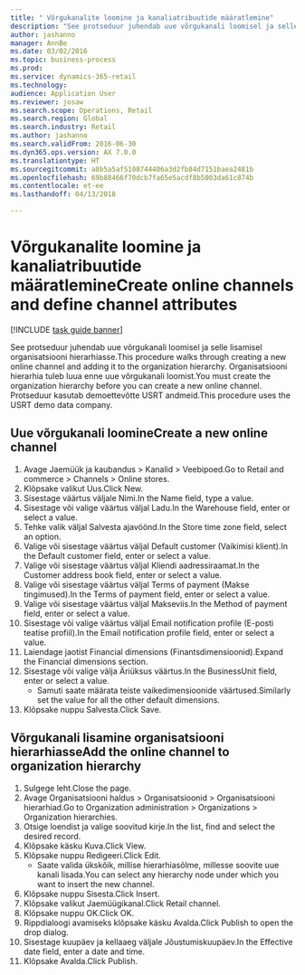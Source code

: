 ```yaml
--- 
title: " Võrgukanalite loomine ja kanaliatribuutide määratlemine"
description: "See protseduur juhendab uue võrgukanali loomisel ja selle lisamisel organisatsiooni hierarhiasse."
author: jashanno
manager: AnnBe
ms.date: 03/02/2016
ms.topic: business-process
ms.prod: 
ms.service: dynamics-365-retail
ms.technology: 
audience: Application User
ms.reviewer: josaw
ms.search.scope: Operations, Retail
ms.search.region: Global
ms.search.industry: Retail
ms.author: jashanno
ms.search.validFrom: 2016-06-30
ms.dyn365.ops.version: AX 7.0.0
ms.translationtype: HT
ms.sourcegitcommit: a8b5a5af5108744406a3d2fb84d7151baea2481b
ms.openlocfilehash: 69b88466f70dcb7fa65e5acdf8b5003da61c874b
ms.contentlocale: et-ee
ms.lasthandoff: 04/13/2018

---
```

# <a name="create-online-channels-and-define-channel-attributes"></a><span data-ttu-id="9418f-103"> Võrgukanalite loomine ja kanaliatribuutide määratlemine</span><span class="sxs-lookup"><span data-stu-id="9418f-103">Create online channels and define channel attributes</span></span>

[!INCLUDE [task guide banner](../includes/task-guide-banner.md)]

<span data-ttu-id="9418f-104">See protseduur juhendab uue võrgukanali loomisel ja selle lisamisel organisatsiooni hierarhiasse.</span><span class="sxs-lookup"><span data-stu-id="9418f-104">This procedure walks through creating a new online channel and adding it to the organization hierarchy.</span></span> <span data-ttu-id="9418f-105">Organisatsiooni hierarhia tuleb luua enne uue võrgukanali loomist.</span><span class="sxs-lookup"><span data-stu-id="9418f-105">You must create the organization hierarchy before you can create a new online channel.</span></span> <span data-ttu-id="9418f-106">Protseduur kasutab demoettevõtte USRT andmeid.</span><span class="sxs-lookup"><span data-stu-id="9418f-106">This procedure uses the USRT demo data company.</span></span>


## <a name="create-a-new-online-channel"></a><span data-ttu-id="9418f-107">Uue võrgukanali loomine</span><span class="sxs-lookup"><span data-stu-id="9418f-107">Create a new online channel</span></span>
1. <span data-ttu-id="9418f-108">Avage Jaemüük ja kaubandus > Kanalid > Veebipoed.</span><span class="sxs-lookup"><span data-stu-id="9418f-108">Go to Retail and commerce > Channels > Online stores.</span></span>
2. <span data-ttu-id="9418f-109">Klõpsake valikut Uus.</span><span class="sxs-lookup"><span data-stu-id="9418f-109">Click New.</span></span>
3. <span data-ttu-id="9418f-110">Sisestage väärtus väljale Nimi.</span><span class="sxs-lookup"><span data-stu-id="9418f-110">In the Name field, type a value.</span></span>
4. <span data-ttu-id="9418f-111">Sisestage või valige väärtus väljal Ladu.</span><span class="sxs-lookup"><span data-stu-id="9418f-111">In the Warehouse field, enter or select a value.</span></span>
5. <span data-ttu-id="9418f-112">Tehke valik väljal Salvesta ajavöönd.</span><span class="sxs-lookup"><span data-stu-id="9418f-112">In the Store time zone field, select an option.</span></span>
6. <span data-ttu-id="9418f-113">Valige või sisestage väärtus väljal Default customer (Vaikimisi klient).</span><span class="sxs-lookup"><span data-stu-id="9418f-113">In the Default customer field, enter or select a value.</span></span>
7. <span data-ttu-id="9418f-114">Valige või sisestage väärtus väljal Kliendi aadressiraamat.</span><span class="sxs-lookup"><span data-stu-id="9418f-114">In the Customer address book field, enter or select a value.</span></span>
8. <span data-ttu-id="9418f-115">Valige või sisestage väärtus väljal Terms of payment (Makse tingimused).</span><span class="sxs-lookup"><span data-stu-id="9418f-115">In the Terms of payment field, enter or select a value.</span></span>
9. <span data-ttu-id="9418f-116">Valige või sisestage väärtus väljal Makseviis.</span><span class="sxs-lookup"><span data-stu-id="9418f-116">In the Method of payment field, enter or select a value.</span></span>
10. <span data-ttu-id="9418f-117">Sisestage või valige väärtus väljal Email notification profile (E-posti teatise profiil).</span><span class="sxs-lookup"><span data-stu-id="9418f-117">In the Email notification profile field, enter or select a value.</span></span>
11. <span data-ttu-id="9418f-118">Laiendage jaotist Financial dimensions (Finantsdimensioonid).</span><span class="sxs-lookup"><span data-stu-id="9418f-118">Expand the Financial dimensions section.</span></span>
12. <span data-ttu-id="9418f-119">Sisestage või valige välja Äriüksus väärtus.</span><span class="sxs-lookup"><span data-stu-id="9418f-119">In the BusinessUnit field, enter or select a value.</span></span>
    * <span data-ttu-id="9418f-120">Samuti saate määrata teiste vaikedimensioonide väärtused.</span><span class="sxs-lookup"><span data-stu-id="9418f-120">Similarly set the value for all the other default dimensions.</span></span>  
13. <span data-ttu-id="9418f-121">Klõpsake nuppu Salvesta.</span><span class="sxs-lookup"><span data-stu-id="9418f-121">Click Save.</span></span>

## <a name="add-the-online-channel-to-organization-hierarchy"></a><span data-ttu-id="9418f-122">Võrgukanali lisamine organisatsiooni hierarhiasse</span><span class="sxs-lookup"><span data-stu-id="9418f-122">Add the online channel to organization hierarchy</span></span>
1. <span data-ttu-id="9418f-123">Sulgege leht.</span><span class="sxs-lookup"><span data-stu-id="9418f-123">Close the page.</span></span>
2. <span data-ttu-id="9418f-124">Avage Organisatsiooni haldus > Organisatsioonid > Organisatsiooni hierarhiad.</span><span class="sxs-lookup"><span data-stu-id="9418f-124">Go to Organization administration > Organizations > Organization hierarchies.</span></span>
3. <span data-ttu-id="9418f-125">Otsige loendist ja valige soovitud kirje.</span><span class="sxs-lookup"><span data-stu-id="9418f-125">In the list, find and select the desired record.</span></span>
4. <span data-ttu-id="9418f-126">Klõpsake käsku Kuva.</span><span class="sxs-lookup"><span data-stu-id="9418f-126">Click View.</span></span>
5. <span data-ttu-id="9418f-127">Klõpsake nuppu Redigeeri.</span><span class="sxs-lookup"><span data-stu-id="9418f-127">Click Edit.</span></span>
    * <span data-ttu-id="9418f-128">Saate valida ükskõik, millise hierarhiasõlme, millesse soovite uue kanali lisada.</span><span class="sxs-lookup"><span data-stu-id="9418f-128">You can select any hierarchy node under which you want to insert the new channel.</span></span>  
6. <span data-ttu-id="9418f-129">Klõpsake nuppu Sisesta.</span><span class="sxs-lookup"><span data-stu-id="9418f-129">Click Insert.</span></span>
7. <span data-ttu-id="9418f-130">Klõpsake valikut Jaemüügikanal.</span><span class="sxs-lookup"><span data-stu-id="9418f-130">Click Retail channel.</span></span>
8. <span data-ttu-id="9418f-131">Klõpsake nuppu OK.</span><span class="sxs-lookup"><span data-stu-id="9418f-131">Click OK.</span></span>
9. <span data-ttu-id="9418f-132">Rippdialoogi avamiseks klõpsake käsku Avalda.</span><span class="sxs-lookup"><span data-stu-id="9418f-132">Click Publish to open the drop dialog.</span></span>
10. <span data-ttu-id="9418f-133">Sisestage kuupäev ja kellaaeg väljale Jõustumiskuupäev.</span><span class="sxs-lookup"><span data-stu-id="9418f-133">In the Effective date field, enter a date and time.</span></span>
11. <span data-ttu-id="9418f-134">Klõpsake Avalda.</span><span class="sxs-lookup"><span data-stu-id="9418f-134">Click Publish.</span></span>


